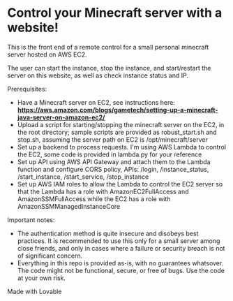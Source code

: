# Control your Minecraft server with a website!

This is the front end of a remote control for a small personal minecraft server hosted on AWS EC2.

The user can start the instance, stop the instance, and start/restart the server on this website, as well as check instance status and IP.

Prerequisites:

- Have a Minecraft server on EC2, see instructions here: **https://aws.amazon.com/blogs/gametech/setting-up-a-minecraft-java-server-on-amazon-ec2/**
- Upload a script for starting/stopping the minecraft server on the EC2, in the root directory; sample scripts are provided as robust_start.sh and stop.sh, assuming the server path on EC2 is /opt/minecraft/server
- Set up a backend to process requests. I'm using AWS Lambda to control the EC2, some code is provided in lambda.py for your reference
- Set up API using AWS API Gateway and attach them to the Lambda function and configure CORS policy, APIs: /login, /instance_status, /start_instance, /start_service, /stop_instance
- Set up AWS IAM roles to allow the Lambda to control the EC2 server so that the Lambda has a role with AmazonEC2FullAccess and AmazonSSMFullAccess while the EC2 has a role with AmazonSSMManagedInstanceCore

Important notes:
- The authentication method is quite insecure and disobeys best practices. It is recommended to use this only for a small server among close friends, and only in cases where a failure or security breach is not of significant concern.
- Everything in this repo is provided as-is, with no guarantees whatsover. The code might not be functional, secure, or free of bugs. Use the code at your own risk.

Made with Lovable
